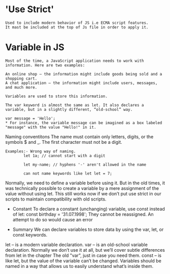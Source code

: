 # 'Use Strict'
    Used to include modern behavior of JS i.e ECMA script features.
    It mast be included at the top of Js file in order to apply it.

# Variable in JS
    Most of the time, a JavaScript application needs to work with information. Here are two examples:

    An online shop – the information might include goods being sold and a shopping cart.
    A chat application – the information might include users, messages, and much more.

    Variables are used to store this information.

    The var keyword is almost the same as let. It also declares a variable, but in a slightly different, “old-school” way.

    var message = 'Hello';
    * For instance, the variable message can be imagined as a box labeled "message" with the value "Hello!" in it.

 Naming conventitons
    The name must contain only letters, digits, or the symbols $ and _.
    The first character must not be a digit.

    Examples:- Wrong way of naming. 
            let 1a; // cannot start with a digit

            let my-name; // hyphens '-' aren't allowed in the name

            can not name keywords like let let = 7;

Normally, we need to define a variable before using it. But in the old times, it was technically possible to create a variable by a mere assignment of the value without using let. This still works now if we don’t put use strict in our scripts to maintain compatibility with old scripts.
* Constant
To declare a constant (unchanging) variable, use const instead of let:
const birthday = '31.07.1998';
They cannot be reassigned. An attempt to do so would cause an error

* Summary
We can declare variables to store data by using the var, let, or const keywords.

let – is a modern variable declaration.
var – is an old-school variable declaration. Normally we don’t use it at all, but we’ll cover subtle differences from let in the chapter The old "var", just in case you need them.
const – is like let, but the value of the variable can’t be changed.
Variables should be named in a way that allows us to easily understand what’s inside them.